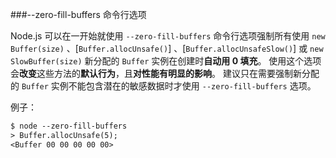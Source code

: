 ###--zero-fill-buffers 命令行选项

Node.js 可以在一开始就使用 `--zero-fill-buffers` 命令行选项强制所有使用 `new Buffer(size)` 、[`Buffer.allocUnsafe()`] 、[`Buffer.allocUnsafeSlow()`] 或 `new SlowBuffer(size)` 新分配的 `Buffer` 实例在创建时**自动用 0 填充**。
使用这个选项会**改变**这些方法的**默认行为**，且**对性能有明显的影响**。
建议只在需要强制新分配的 `Buffer` 实例不能包含潜在的敏感数据时才使用 `--zero-fill-buffers` 选项。

例子：

```txt
$ node --zero-fill-buffers
> Buffer.allocUnsafe(5);
<Buffer 00 00 00 00 00>
```

